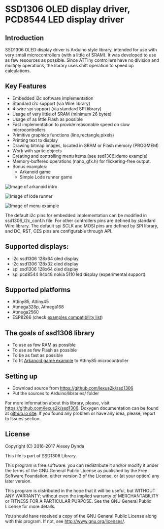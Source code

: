 # SSD1306 OLED display driver, PCD8544 LED display driver

## Introduction

SSD1306 OLED display driver is Arduino style library, intended for use with
very small microcontrollers (with a little of SRAM). It was developed to use as
few resources as possible. Since ATTiny controllers have no division and multiply
operations, the library uses shift operation to speed up calculations.

## Key Features

 * Embedded i2c software implementation
 * Standard i2c support (via Wire library)
 * 4-wire spi support (via standard SPI library)
 * Usage of very little of SRAM (minimum 26 bytes)
 * Usage of as little Flash as possible
 * Fast implementation to provide reasonable speed on slow microcontrollers
 * Primitive graphics functions (line,rectangle,pixels)
 * Printing text to display
 * Drawing bitmap images, located in SRAM or Flash memory (PROGMEM)
 * Work with sprite objects
 * Creating and controlling menu items (see ssd1306_demo example)
 * Memory-buffered operations (nano_gfx.h) for flickering-free output.
 * Bonus examples:
   * Arkanoid game
   * Simple Lode runner game

![Image of arkanoid intro](https://github.com/lexus2k/ssd1306/blob/master/examples/arkanoid/screenshots/introscreen.png)

![Image of lode runner](https://github.com/lexus2k/ssd1306/blob/master/examples/lode_runner/screenshots/main_screen.png)

![Image of menu example](https://github.com/lexus2k/ssd1306/blob/master/examples/ssd1306_demo/screenshots/mainmenu_top.png)

The default i2c pins for embedded implementation can be modified in ssd1306_i2c_conf.h file.
For other controllers pins are defined by standard Wire library.
The default spi SCLK and MOSI pins are defined by SPI library, and DC, RST, CES pins are
configurable through API.

## Supported displays:
 * i2c ssd1306 128x64 oled display
 * i2c ssd1306 128x32 oled display
 * spi ssd1306 128x64 oled display
 * spi pcd8544 84x48 nokia 5110 led display (experimental support)

## Supported platforms

 * Attiny85, Attiny45
 * Atmega328p, Atmega168
 * Atmega2560
 * ESP8266 (check [examples compatibility list](examples/ESP8266_compatibility.txt))

## The goals of ssd1306 library

 * To use as few RAM as possible
 * To use as few Flash as possible
 * To be as fast as possible
 * To fit [Arkanoid game example](examples/arkanoid) to Attiny85 microcontroller

## Setting up

 * Download source from https://github.com/lexus2k/ssd1306
 * Put the sources to Arduino/libraries/ folder

For more information about this library, please, visit https://github.com/lexus2k/ssd1306.
Doxygen documentation can be found at [github.io site](http://lexus2k.github.io/ssd1306).
If you found any problem or have any idea, please, report to Issues section.

## License

Copyright (C) 2016-2017 Alexey Dynda

This file is part of SSD1306 Library.

This program is free software: you can redistribute it and/or modify
it under the terms of the GNU General Public License as published by
the Free Software Foundation, either version 3 of the License, or
(at your option) any later version.

This program is distributed in the hope that it will be useful,
but WITHOUT ANY WARRANTY; without even the implied warranty of
MERCHANTABILITY or FITNESS FOR A PARTICULAR PURPOSE.  See the
GNU General Public License for more details.

You should have received a copy of the GNU General Public License
along with this program.  If not, see <http://www.gnu.org/licenses/>.

